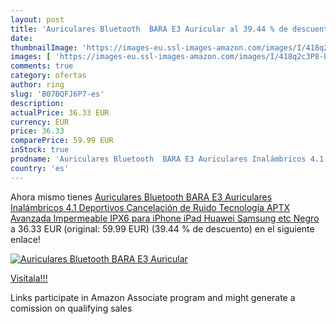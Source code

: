 ```yaml
---
layout: post
title: 'Auriculares Bluetooth  BARA E3 Auricular al 39.44 % de descuento'
date: 
thumbnailImage: 'https://images-eu.ssl-images-amazon.com/images/I/418q2c3P8-L._SL200_.jpg'
images: [ 'https://images-eu.ssl-images-amazon.com/images/I/418q2c3P8-L._SL200_.jpg' ]
comments: true
category: ofertas
author: ring
slug: 'B07BQFJ6P7-es'
description:
actualPrice: 36.33 EUR
currency: EUR
price: 36.33
comparePrice: 59.99 EUR
inStock: true
prodname: 'Auriculares Bluetooth  BARA E3 Auriculares Inalámbricos 4.1 Deportivos  Cancelación de Ruido  Tecnología APTX Avanzada  Impermeable IPX6  para iPhone  iPad  Huawei  Samsung etc  Negro '
country: 'es'
---
```


Ahora mismo tienes [Auriculares Bluetooth  BARA E3 Auriculares Inalámbricos 4.1 Deportivos  Cancelación de Ruido  Tecnología APTX Avanzada  Impermeable IPX6  para iPhone  iPad  Huawei  Samsung etc  Negro ](https://www.amazon.es/dp/B07BQFJ6P7/?tag=tolees-21) a 36.33 EUR (original: 59.99 EUR) (39.44 %  de descuento) en el siguiente enlace!

[![Auriculares Bluetooth  BARA E3 Auricular](https://images-eu.ssl-images-amazon.com/images/I/418q2c3P8-L._SL200_.jpg)](https://www.amazon.es/dp/B07BQFJ6P7/?tag=tolees-21)

[Visítala!!!](https://www.amazon.es/dp/B07BQFJ6P7/?tag=tolees-21)

Links participate in Amazon Associate program and might generate a comission on qualifying sales
